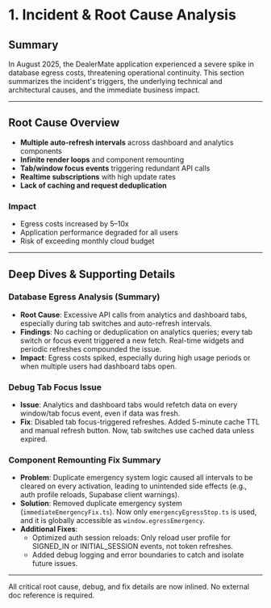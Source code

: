 # 1. Incident & Root Cause Analysis

## Summary
In August 2025, the DealerMate application experienced a severe spike in database egress costs, threatening operational continuity. This section summarizes the incident's triggers, the underlying technical and architectural causes, and the immediate business impact.

---

## Root Cause Overview
- **Multiple auto-refresh intervals** across dashboard and analytics components
- **Infinite render loops** and component remounting
- **Tab/window focus events** triggering redundant API calls
- **Realtime subscriptions** with high update rates
- **Lack of caching and request deduplication**

### Impact
- Egress costs increased by 5–10x
- Application performance degraded for all users
- Risk of exceeding monthly cloud budget

---

## Deep Dives & Supporting Details

### Database Egress Analysis (Summary)
- **Root Cause**: Excessive API calls from analytics and dashboard tabs, especially during tab switches and auto-refresh intervals.
- **Findings**: No caching or deduplication on analytics queries; every tab switch or focus event triggered a new fetch. Real-time widgets and periodic refreshes compounded the issue.
- **Impact**: Egress costs spiked, especially during high usage periods or when multiple users had dashboard tabs open.

### Debug Tab Focus Issue
- **Issue**: Analytics and dashboard tabs would refetch data on every window/tab focus event, even if data was fresh.
- **Fix**: Disabled tab focus-triggered refreshes. Added 5-minute cache TTL and manual refresh button. Now, tab switches use cached data unless expired.

### Component Remounting Fix Summary
- **Problem**: Duplicate emergency system logic caused all intervals to be cleared on every activation, leading to unintended side effects (e.g., auth profile reloads, Supabase client warnings).
- **Solution**: Removed duplicate emergency system (`immediateEmergencyFix.ts`). Now only `emergencyEgressStop.ts` is used, and it is globally accessible as `window.egressEmergency`.
- **Additional Fixes**:
  - Optimized auth session reloads: Only reload user profile for SIGNED_IN or INITIAL_SESSION events, not token refreshes.
  - Added debug logging and error boundaries to catch and isolate future issues.

---

All critical root cause, debug, and fix details are now inlined. No external doc reference is required.
